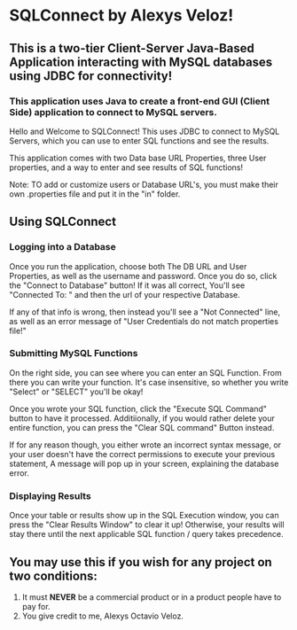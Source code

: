 # SQLConnect by Alexys Veloz!

## This is a two-tier Client-Server Java-Based Application interacting with MySQL databases using JDBC for connectivity!

### This application uses Java to create a front-end GUI (Client Side) application to connect to MySQL servers.

Hello and Welcome to SQLConnect! This uses JDBC to connect to MySQL Servers, which you can use to enter SQL functions and see the results.

This application comes with two Data base URL Properties, three User properties, and a way to enter and see results of SQL functions!

Note: TO add or customize  users or Database URL's, you must make their own .properties file and put it in the "in" folder.

## Using SQLConnect


### Logging into a Database
Once you run the application, choose both The DB URL and User Properties, as well as the username and password. Once you do so, click the "Connect to Database" button! If it was all correct, You'll see "Connected To: " and then the url of your respective Database.

If any of that info is wrong, then instead you'll see a "Not Connected" line, as well as an error message of "User Credentials do not match properties file!"

### Submitting MySQL Functions
On the right side, you can see where you can enter an SQL Function. From there you can write your function. It's case insensitive, so whether you write "Select" or "SELECT" you'll be okay!

Once you wrote your SQL function, click the "Execute SQL Command" button to have it processed. Additiionally, if you would rather delete your entire function, you can press the "Clear SQL command" Button instead.

If for any reason though, you either wrote an incorrect syntax message, or your user doesn't have the correct permissions to execute your previous statement, A message will pop up in your screen, explaining the database error.

### Displaying Results
Once your table or results show up in the SQL Execution window, you can press the "Clear Results Window" to clear it up! Otherwise, your results will stay there until the next applicable SQL function / query takes precedence.


## You may use this if you wish for any project on two conditions:
1) It must __NEVER__ be a commercial product or in a product people have to pay for.
2) You give credit to me, Alexys Octavio Veloz.
